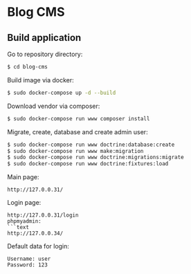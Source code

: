 # Blog CMS

## Build application
Go to repository directory:
```bash
$ cd blog-cms
```
Build image via docker:
```bash
$ sudo docker-compose up -d --build
```
Download vendor via composer:
```bash
$ sudo docker-compose run www composer install
```
Migrate, create, database and create admin user:
```bash
$ sudo docker-compose run www doctrine:database:create
$ sudo docker-compose run www make:migration
$ sudo docker-compose run www doctrine:migrations:migrate
$ sudo docker-compose run www doctrine:fixtures:load
```
Main page:
```text
http://127.0.0.31/
```
Login page:
```text
http://127.0.0.31/login
phpmyadmin:
```text
http://127.0.0.34/
```
Default data for login:
```text
Username: user
Password: 123
```
